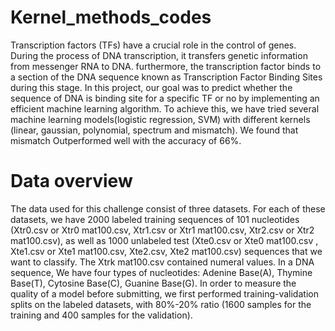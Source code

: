 # Kernel_methods_codes
Transcription factors (TFs) have a crucial role in the control of genes. During the process of DNA
transcription, it transfers genetic information from messenger RNA to DNA. furthermore, the transcription
factor binds to a section of the DNA sequence known as Transcription Factor Binding Sites during this
stage.
In this project, our goal was to predict whether the sequence of DNA is binding site for a specific TF or
no by implementing an efficient machine learning algorithm. To achieve this, we have tried several machine
learning models(logistic regression, SVM) with different kernels (linear, gaussian, polynomial, spectrum
and mismatch). We found that mismatch Outperformed well with the accuracy of 66%.

# Data overview

The data used for this challenge consist of three datasets. For each of these datasets, we have 2000
labeled training sequences of 101 nucleotides (Xtr0.csv or Xtr0 mat100.csv, Xtr1.csv or Xtr1 mat100.csv,
Xtr2.csv or Xtr2 mat100.csv), as well as 1000 unlabeled test (Xte0.csv or Xte0 mat100.csv , Xte1.csv or
Xte1 mat100.csv, Xte2.csv, Xte2 mat100.csv) sequences that we want to classify. The Xtrk mat100.csv
contained numeral values. In a DNA sequence, We have four types of nucleotides: Adenine Base(A),
Thymine Base(T), Cytosine Base(C), Guanine Base(G).
In order to measure the quality of a model before submitting, we first performed training-validation
splits on the labeled datasets, with 80%-20% ratio (1600 samples for the training and 400 samples for the
validation).

